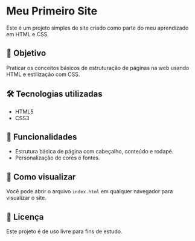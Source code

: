 # Meu Primeiro Site

Este é um projeto simples de site criado como parte do meu aprendizado em HTML e CSS.

## 🎯 Objetivo
Praticar os conceitos básicos de estruturação de páginas na web usando HTML e estilização com CSS.

## 🛠 Tecnologias utilizadas
- HTML5
- CSS3

## 📌 Funcionalidades
- Estrutura básica de página com cabeçalho, conteúdo e rodapé.
- Personalização de cores e fontes.

## 🚀 Como visualizar
Você pode abrir o arquivo `index.html` em qualquer navegador para visualizar o site.

## 📄 Licença
Este projeto é de uso livre para fins de estudo.
